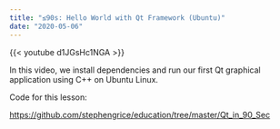 ```yaml
---
title: "≤90s: Hello World with Qt Framework (Ubuntu)"
date: "2020-05-06"
---
```


{{< youtube d1JGsHc1NGA >}}

In this video, we install dependencies and run our first Qt graphical application using C++ on Ubuntu Linux.

Code for this lesson:

<https://github.com/stephengrice/education/tree/master/Qt_in_90_Sec>